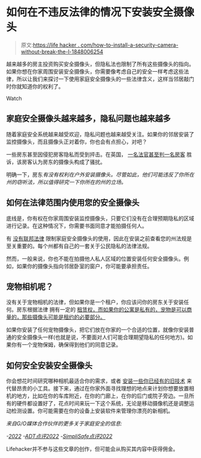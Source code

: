 # 如何在不违反法律的情况下安装安全摄像头

> 原文:[https://life hacker . com/how-to-install-a-security-camera-without-break-the-l-1848006254](https://lifehacker.com/how-to-install-a-security-camera-without-breaking-the-l-1848006254)

越来越多的房主投资购买安全摄像头，但隐私法也限制了所有这些摄像头的指向。如果你想在你家周围安装安全摄像头，你需要像考虑自己的安全一样考虑这些法律，所以让我们来探讨一下使用家庭安全摄像头的一些法律含义，这样当邻居敲门时你就知道你的权利了。

Watch

## 家庭安全摄像头越来越多，隐私问题也越来越多

随着家庭安全系统越来越受欢迎，隐私问题也越来越受关注。如果你的邻居安装了监控摄像头，而且摄像头正对着你，你也会有点担心，对吧？

一些房东甚至因侵犯房客隐私而受到抨击。在英国， [一名法官甚至判一名房客](https://www.digitalcameraworld.com/news/your-amazon-ring-camera-could-land-you-in-trouble-with-the-law-after-shock-ruling) 胜诉，该房客认为房东的摄像头构成了骚扰。

明确一下，房东*有没有权利在户外安装摄像头。尽管如此，他们可能违反了你所在州的窃听法，所以值得研究一下你所在的州的立场。*

## 如何在法律范围内使用您的安全摄像头

底线是，你有权在你家周围安装监控摄像头，只要它们没有在合理预期隐私的区域进行记录。在这种情况下，你需要书面同意才能拍摄任何人。

有 [没有联邦法律](https://www.nellyssecurity.com/blog/concerned-about-privacy-heres-what-to-do-if-your-neighbors-security-camera-is-pointed-at-your-house) 限制家庭安全摄像头的使用，因此在安装之前查看您的州法规是至关重要的。每个州都有自己的一套关于公民隐私的法律法规。

然而，一般来说，你也不能在拍摄他人私人区域的位置安装任何安全摄像头。例如，如果你的摄像头指向邻居卧室的窗户，你可能要承担责任。

## 宠物相机呢？

没有关于宠物相机的法律，但如果你是一个租户，你应该问你的房东关于安装任何。房东根据法律 拥有一定的 [租赁权，而如果你的公寓是私有的，宠物是可以商量的，那些摄像头可能是租约的必要部分。](https://www.calalaw.com/blog/what-condominium-owners-should-know-about-the-changing-pet-policy-landscape-and-applicable-laws/) 

如果你安装了任何宠物摄像头，把它们放在你家的一个合适的位置，就像你安装普通的安全摄像头一样(也就是说，不要面对人们可能合理期望隐私的任何地方)。如果你有一个宠物保姆，确保得到他们的同意记录。

## 如何安全安装安全摄像头

你会想花时间研究哪种相机最适合你的需求，或者 [安装一些你已经有的旧技术](https://lifehacker.com/top-10-ways-to-turn-your-retired-gadgetry-into-the-tech-5841196) 来代替昂贵的小工具。接下来，通过在你家外面寻找理想的地点来计划你想要放置相机的地方，比如在你的车库附近，在你的门廊上，在你的后门或院子旁边。一旦所有的硬件都设置好了，花点时间来玩一下这个系统，无论是移动摄像机还是调整运动检测设置。你可能需要在你的设备上安装软件来管理你漂亮的新相机。

*来自G/O媒体合作伙伴的更多关于家庭安全的信息:*

*-*[*2022*](https://lifehacker.com/advisor/best-home-security-systems/)
*-*[*ADT点评2022*](https://lifehacker.com/advisor/adt-reviews/)
*-*[*SimpliSafe点评2022*](https://lifehacker.com/advisor/simplisafe-reviews/)

Lifehacker并不参与这些文章的创作，但可能会从购买其内容中获得佣金。